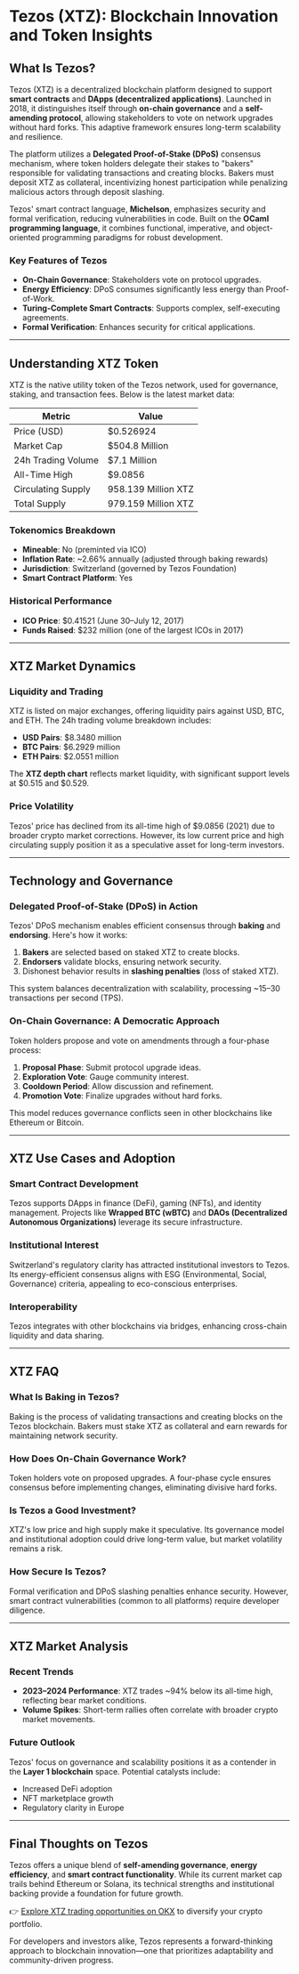 # Tezos (XTZ): Blockchain Innovation and Token Insights  

## What Is Tezos?  
Tezos (XTZ) is a decentralized blockchain platform designed to support **smart contracts** and **DApps (decentralized applications)**. Launched in 2018, it distinguishes itself through **on-chain governance** and a **self-amending protocol**, allowing stakeholders to vote on network upgrades without hard forks. This adaptive framework ensures long-term scalability and resilience.  

The platform utilizes a **Delegated Proof-of-Stake (DPoS)** consensus mechanism, where token holders delegate their stakes to "bakers" responsible for validating transactions and creating blocks. Bakers must deposit XTZ as collateral, incentivizing honest participation while penalizing malicious actors through deposit slashing.  

Tezos' smart contract language, **Michelson**, emphasizes security and formal verification, reducing vulnerabilities in code. Built on the **OCaml programming language**, it combines functional, imperative, and object-oriented programming paradigms for robust development.  

### Key Features of Tezos  
- **On-Chain Governance**: Stakeholders vote on protocol upgrades.  
- **Energy Efficiency**: DPoS consumes significantly less energy than Proof-of-Work.  
- **Turing-Complete Smart Contracts**: Supports complex, self-executing agreements.  
- **Formal Verification**: Enhances security for critical applications.  

---

## Understanding XTZ Token  

XTZ is the native utility token of the Tezos network, used for governance, staking, and transaction fees. Below is the latest market data:  

| Metric              | Value               |  
|---------------------|---------------------|  
| Price (USD)         | $0.526924           |  
| Market Cap          | $504.8 Million      |  
| 24h Trading Volume  | $7.1 Million        |  
| All-Time High       | $9.0856             |  
| Circulating Supply  | 958.139 Million XTZ |  
| Total Supply        | 979.159 Million XTZ |  

### Tokenomics Breakdown  
- **Mineable**: No (preminted via ICO)  
- **Inflation Rate**: ~2.66% annually (adjusted through baking rewards)  
- **Jurisdiction**: Switzerland (governed by Tezos Foundation)  
- **Smart Contract Platform**: Yes  

### Historical Performance  
- **ICO Price**: $0.41521 (June 30–July 12, 2017)  
- **Funds Raised**: $232 million (one of the largest ICOs in 2017)  

---

## XTZ Market Dynamics  

### Liquidity and Trading  
XTZ is listed on major exchanges, offering liquidity pairs against USD, BTC, and ETH. The 24h trading volume breakdown includes:  
- **USD Pairs**: $8.3480 million  
- **BTC Pairs**: $6.2929 million  
- **ETH Pairs**: $2.0551 million  

The **XTZ depth chart** reflects market liquidity, with significant support levels at $0.515 and $0.529.  

### Price Volatility  
Tezos' price has declined from its all-time high of $9.0856 (2021) due to broader crypto market corrections. However, its low current price and high circulating supply position it as a speculative asset for long-term investors.  

---

## Technology and Governance  

### Delegated Proof-of-Stake (DPoS) in Action  
Tezos' DPoS mechanism enables efficient consensus through **baking** and **endorsing**. Here's how it works:  
1. **Bakers** are selected based on staked XTZ to create blocks.  
2. **Endorsers** validate blocks, ensuring network security.  
3. Dishonest behavior results in **slashing penalties** (loss of staked XTZ).  

This system balances decentralization with scalability, processing ~15–30 transactions per second (TPS).  

### On-Chain Governance: A Democratic Approach  
Token holders propose and vote on amendments through a four-phase process:  
1. **Proposal Phase**: Submit protocol upgrade ideas.  
2. **Exploration Vote**: Gauge community interest.  
3. **Cooldown Period**: Allow discussion and refinement.  
4. **Promotion Vote**: Finalize upgrades without hard forks.  

This model reduces governance conflicts seen in other blockchains like Ethereum or Bitcoin.  

---

## XTZ Use Cases and Adoption  

### Smart Contract Development  
Tezos supports DApps in finance (DeFi), gaming (NFTs), and identity management. Projects like **Wrapped BTC (wBTC)** and **DAOs (Decentralized Autonomous Organizations)** leverage its secure infrastructure.  

### Institutional Interest  
Switzerland's regulatory clarity has attracted institutional investors to Tezos. Its energy-efficient consensus aligns with ESG (Environmental, Social, Governance) criteria, appealing to eco-conscious enterprises.  

### Interoperability  
Tezos integrates with other blockchains via bridges, enhancing cross-chain liquidity and data sharing.  

---

## XTZ FAQ  

### What Is Baking in Tezos?  
Baking is the process of validating transactions and creating blocks on the Tezos blockchain. Bakers must stake XTZ as collateral and earn rewards for maintaining network security.  

### How Does On-Chain Governance Work?  
Token holders vote on proposed upgrades. A four-phase cycle ensures consensus before implementing changes, eliminating divisive hard forks.  

### Is Tezos a Good Investment?  
XTZ's low price and high supply make it speculative. Its governance model and institutional adoption could drive long-term value, but market volatility remains a risk.  

### How Secure Is Tezos?  
Formal verification and DPoS slashing penalties enhance security. However, smart contract vulnerabilities (common to all platforms) require developer diligence.  

---

## XTZ Market Analysis  

### Recent Trends  
- **2023–2024 Performance**: XTZ trades ~94% below its all-time high, reflecting bear market conditions.  
- **Volume Spikes**: Short-term rallies often correlate with broader crypto market movements.  

### Future Outlook  
Tezos' focus on governance and scalability positions it as a contender in the **Layer 1 blockchain** space. Potential catalysts include:  
- Increased DeFi adoption  
- NFT marketplace growth  
- Regulatory clarity in Europe  

---

## Final Thoughts on Tezos  

Tezos offers a unique blend of **self-amending governance**, **energy efficiency**, and **smart contract functionality**. While its current market cap trails behind Ethereum or Solana, its technical strengths and institutional backing provide a foundation for future growth.  

👉 [Explore XTZ trading opportunities on OKX](https://bit.ly/okx-bonus) to diversify your crypto portfolio.  

For developers and investors alike, Tezos represents a forward-thinking approach to blockchain innovation—one that prioritizes adaptability and community-driven progress.